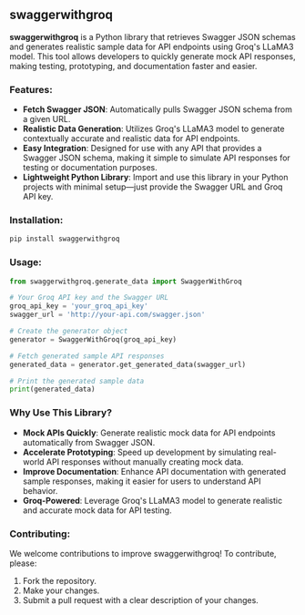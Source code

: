 ## swaggerwithgroq

**swaggerwithgroq** is a Python library that retrieves Swagger JSON schemas and generates realistic sample data for API endpoints using Groq's LLaMA3 model. This tool allows developers to quickly generate mock API responses, making testing, prototyping, and documentation faster and easier.

### Features:
- **Fetch Swagger JSON**: Automatically pulls Swagger JSON schema from a given URL.
- **Realistic Data Generation**: Utilizes Groq's LLaMA3 model to generate contextually accurate and realistic data for API endpoints.
- **Easy Integration**: Designed for use with any API that provides a Swagger JSON schema, making it simple to simulate API responses for testing or documentation purposes.
- **Lightweight Python Library**: Import and use this library in your Python projects with minimal setup—just provide the Swagger URL and Groq API key.

### Installation:

```bash
pip install swaggerwithgroq
```

### Usage:

```python
from swaggerwithgroq.generate_data import SwaggerWithGroq

# Your Groq API key and the Swagger URL
groq_api_key = 'your_groq_api_key'
swagger_url = 'http://your-api.com/swagger.json'

# Create the generator object
generator = SwaggerWithGroq(groq_api_key)

# Fetch generated sample API responses
generated_data = generator.get_generated_data(swagger_url)

# Print the generated sample data
print(generated_data)
```

### Why Use This Library?

- **Mock APIs Quickly**: Generate realistic mock data for API endpoints automatically from Swagger JSON.
- **Accelerate Prototyping**: Speed up development by simulating real-world API responses without manually creating mock data.
- **Improve Documentation**: Enhance API documentation with generated sample responses, making it easier for users to understand API behavior.
- **Groq-Powered**: Leverage Groq's LLaMA3 model to generate realistic and accurate mock data for API testing.

### Contributing:
We welcome contributions to improve swaggerwithgroq! To contribute, please:
1. Fork the repository.
2. Make your changes.
3. Submit a pull request with a clear description of your changes.
